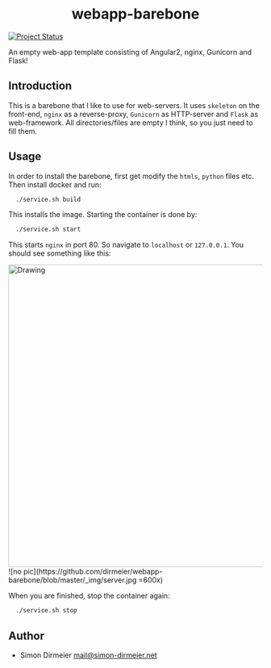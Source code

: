 <h1 align="center"> webapp-barebone </h1>

[![Project Status](http://www.repostatus.org/badges/latest/concept.svg)](http://www.repostatus.org/#concept)


An empty web-app template consisting of Angular2, nginx, Gunicorn and Flask! 

## Introduction

This is a barebone that I like to use for web-servers. It uses `skeleton` on the front-end, `nginx` as a reverse-proxy, `Gunicorn` as HTTP-server and
`Flask` as web-framework. All directories/files are empty I think, so you just need to fill them.

## Usage

In order to install the barebone, first get modify the `htmls`, `python` files etc. 
Then install docker and run:

```sh
  ./service.sh build
```

This installs the image. Starting the container is done by:

```sh
  ./service.sh start
```

This starts `nginx` in port 80. So navigate to `localhost` or `127.0.0.1`. You should see something like this:

<img src="https://github.com/dirmeier/webapp-barebone/blob/master/_img/server.jpg" alt="Drawing" style="height: 600px;"/>
![no pic](https://github.com/dirmeier/webapp-barebone/blob/master/_img/server.jpg =600x)

When you are finished, stop the container again:

```sh
  ./service.sh stop
```

## Author

* Simon Dirmeier <a href="mailto:mail@simon-dirmeier.net">mail@simon-dirmeier.net</a>
